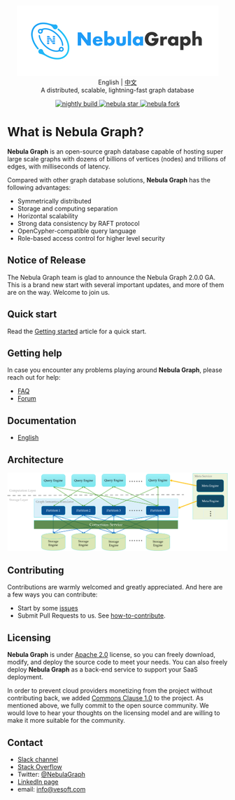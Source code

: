<p align="center">
  <img src="https://raw.githubusercontent.com/vesoft-inc/nebula/v1-head/docs/logo.png"/>
  <br> English | <a href="README-CN.md">中文</a>
  <br>A distributed, scalable, lightning-fast graph database<br>
</p>
<p align="center">
  <a href="https://github.com/vesoft-inc/nebula/actions?workflow=nightly">
    <img src="https://github.com/vesoft-inc/nebula/workflows/nightly/badge.svg" alt="nightly build"/>
  </a>
  <a href="http://githubbadges.com/star.svg?user=vesoft-inc&repo=nebula&style=default">
    <img src="http://githubbadges.com/star.svg?user=vesoft-inc&repo=nebula&style=default" alt="nebula star"/>
  </a>
  <a href="http://githubbadges.com/fork.svg?user=vesoft-inc&repo=nebula&style=default">
    <img src="http://githubbadges.com/fork.svg?user=vesoft-inc&repo=nebula&style=default" alt="nebula fork"/>
  </a>
  <br>
</p>

# What is Nebula Graph?

**Nebula Graph** is an open-source graph database capable of hosting super large scale graphs with dozens of billions of vertices (nodes) and trillions of edges, with milliseconds of latency.

Compared with other graph database solutions, **Nebula Graph** has the following advantages:

* Symmetrically distributed
* Storage and computing separation
* Horizontal scalability
* Strong data consistency by RAFT protocol
* OpenCypher-compatible query language
* Role-based access control for higher level security

## Notice of Release

The Nebula Graph team is glad to announce the Nebula Graph 2.0.0 GA. This is a brand new start with several important updates, and more of them are on the way. Welcome to join us.

<!--
To use the stable release, see [Nebula Graph 1.0](https://github.com/vesoft-inc/nebula).


## Roadmap

See our [Roadmap](https://github.com/vesoft-inc/nebula/wiki/Nebula-Graph-Roadmap-2020) for what's coming soon in **Nebula Graph**.
-->

## Quick start

Read the [Getting started](https://docs.nebula-graph.io/2.0/2.quick-start/1.quick-start-workflow/) article for a quick start.

<!--
Please note that you need to install **Nebula Graph**, either by [installing source code](https://docs.nebula-graph.io/manual-EN/3.build-develop-and-administration/1.build/1.build-source-code/) or by [docker compose](https://docs.nebula-graph.io/manual-EN/3.build-develop-and-administration/1.build/2.build-by-docker/), before you can actually start using it. If you prefer a video tutorial, visit our [YouTube channel](https://www.youtube.com/channel/UC73V8q795eSEMxDX4Pvdwmw/videos).
-->

## Getting help
In case you encounter any problems playing around **Nebula Graph**, please reach out for help:
* [FAQ](https://docs.nebula-graph.io/2.0/2.quick-start/0.FAQ/)
* [Forum](https://discuss.nebula-graph.io/)

## Documentation

* [English](https://docs.nebula-graph.io/)

## Architecture
![image](https://github.com/vesoft-inc/nebula-docs/raw/master/images/Nebula%20Arch.png)

## Contributing

Contributions are warmly welcomed and greatly appreciated. And here are a few ways you can contribute:

* Start by some [issues](https://github.com/vesoft-inc/nebula/issues)
* Submit Pull Requests to us. See [how-to-contribute](https://docs.nebula-graph.io/master/15.contribution/how-to-contribute/).

## Licensing

**Nebula Graph** is under [Apache 2.0](https://www.apache.org/licenses/LICENSE-2.0) license, so you can freely download, modify, and deploy the source code to meet your needs. You can also freely deploy **Nebula Graph** as a back-end service to support your SaaS deployment.

In order to prevent cloud providers monetizing from the project without contributing back, we added [Commons Clause 1.0](https://commonsclause.com/) to the project. As mentioned above, we fully commit to the open source community. We would love to hear your thoughts on the licensing model and are willing to make it more suitable for the community.

## Contact

* [Slack channel](https://join.slack.com/t/nebulagraph/shared_invite/zt-7ybejuqa-NCZBroh~PCh66d9kOQj45g)
* [Stack Overflow](https://stackoverflow.com/questions/tagged/nebulagraph)
* Twitter: [@NebulaGraph](https://twitter.com/NebulaGraph)
* [LinkedIn page](https://www.linkedin.com/company/vesoft-nebula-graph)
* email: info@vesoft.com
